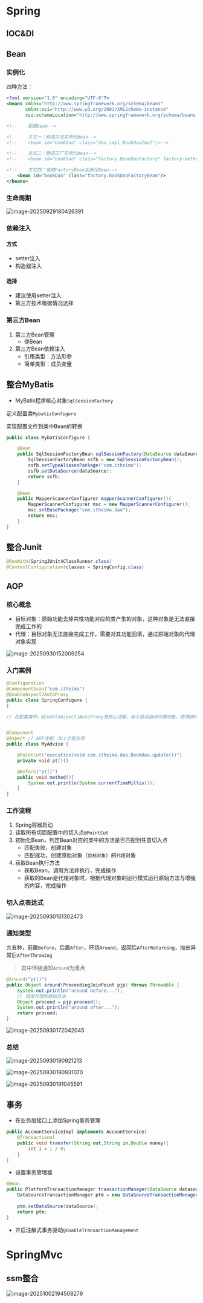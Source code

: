 

# Spring

## IOC&DI



## Bean

### 实例化

四种方法：

```xml
<?xml version="1.0" encoding="UTF-8"?>
<beans xmlns="http://www.springframework.org/schema/beans"
       xmlns:xsi="http://www.w3.org/2001/XMLSchema-instance"
       xsi:schemaLocation="http://www.springframework.org/schema/beans http://www.springframework.org/schema/beans/spring-beans.xsd">

<!--    配置bean-->

<!--    方式一：构造方法实例化bean-->
<!--    <bean id="bookDao" class="dao.impl.BookDaoImpl"/>-->

<!--    方式二：静态工厂实例化bean-->
<!--    <bean id="bookDao" class="factory.BookDaoFactory" factory-method="getBookDao"/>-->

<!--    方式四：使用FactoryBean实例化Bean-->
    <bean id="bookDao" class="factory.BookDaoFactoryBean"/>
</beans>
```

### 生命周期

![image-20250929180426391](C:\Users\Qingfeng\AppData\Roaming\Typora\typora-user-images\image-20250929180426391.png)

### 依赖注入

#### 方式

* setter注入
* 构造器注入

#### 选择

* 建议使用setter注入
* 第三方技术根据情况选择

### 第三方Bean

1. 第三方Bean管理
   * @Bean
2. 第三方Bean依赖注入
   * 引用类型：方法形参
   * 简单类型：成员变量

## 整合MyBatis

* MyBatis程序核心对象`SqlSessionFactory`

定义配置类`MybatisConfigure`

实现配置文件到类中Bean的转换

```java
public class MybatisConfigure {

    @Bean
    public SqlSessionFactoryBean sqlSessionFactory(DataSource dataSource){
        SqlSessionFactoryBean ssfb = new SqlSessionFactoryBean();
        ssfb.setTypeAliasesPackage("com.itheima");
        ssfb.setDataSource(dataSource);
        return ssfb;
    }

    @Bean
    public MapperScannerConfigurer mapperScannerConfigurer(){
        MapperScannerConfigurer msc = new MapperScannerConfigurer();
        msc.setBasePackage("com.itheima.dao");
        return msc;
    }
}

```



## 整合Junit

```java
@RunWith(SpringJUnit4ClassRunner.class)
@ContextConfiguration(classes = SpringConfig.class)
```



## AOP

### 核心概念

* 目标对象：原始功能去掉共性功能对应的类产生的对象，这种对象是无法直接完成工作的
* 代理：目标对象无法直接完成工作，需要对其功能回填，通过原始对象的代理对象实现

![image-20250930152009254](C:\Users\Qingfeng\AppData\Roaming\Typora\typora-user-images\image-20250930152009254.png)

### 入门案例

```java
@Configuration
@ComponentScan("com.itheima")
@EnableAspectJAutoProxy
public class SpringConfigure {
}

// 在配置类中，@EnableAspectJAutoProxy是核心注解，用于启动自动代理功能，使得@Before，@After，@Around能正常工作


@Component
@Aspect // AOP注解，加上才能生效
public class MyAdvice {

    @Pointcut("execution(void com.itheima.dao.BookDao.update())")
    private void pt(){}

    @Before("pt()")
    public void method(){
        System.out.println(System.currentTimeMillis());
    }
}
```

### 工作流程

1. Spring容器启动
2. 读取所有切面配置中的切入点`@PointCut`
3. 初始化Bean，判定Bean对应的类中的方法是否匹配到任意切入点
   * 匹配失败，创建对象
   * 匹配成功，创建原始对象（`目标对象`）的`代理`对象
4. 获取Bean执行方法
   * 获取Bean，调用方法并执行，完成操作
   * 获取的Bean是代理对象时，根据代理对象的运行模式运行原始方法与增强的内容，完成操作

### 切入点表达式

![image-20250930161302473](C:\Users\Qingfeng\AppData\Roaming\Typora\typora-user-images\image-20250930161302473.png)

### 通知类型

共五种，前置`Before`，后置`After`，环绕`Around`，返回后`AfterReturning`，抛出异常后`AfterThrowing`

> 其中环绕通知`Around`为重点

```java
@Around("pt()")
public Object around(ProceedingJoinPoint pjp) throws Throwable {
    System.out.println("around before...");
    // 调用代理的原始方法
    Object proceed = pjp.proceed();
    System.out.println("around after...");
    return proceed;
} 
```

![image-20250930172042045](C:\Users\Qingfeng\AppData\Roaming\Typora\typora-user-images\image-20250930172042045.png)

### 总结

![image-20250930190921213](C:\Users\Qingfeng\AppData\Roaming\Typora\typora-user-images\image-20250930190921213.png)

![image-20250930190931070](C:\Users\Qingfeng\AppData\Roaming\Typora\typora-user-images\image-20250930190931070.png)

![image-20250930191045591](C:\Users\Qingfeng\AppData\Roaming\Typora\typora-user-images\image-20250930191045591.png)



## 事务

* 在业务层接口上添加Spring事务管理

```java
public AccountServiceImpl implements AccountService{
    @Transactional
    public void transfer(String out,String in,Double money){
        int i = 1 / 0;
    }
}
```

* 设置事务管理器

```java
@Bean
public PlatformTransactionManager transactionManager(DataSource datasource){
    DataSourceTransactionManager ptm = new DataSourceTransactionManager();
    
    ptm.setDataSource(dataSource);
    return ptm;
}
```

* 开启注解式事务驱动`@EnableTransactionManagement`



# SpringMvc

## ssm整合

![image-20251002194508279](C:\Users\Qingfeng\AppData\Roaming\Typora\typora-user-images\image-20251002194508279.png)
